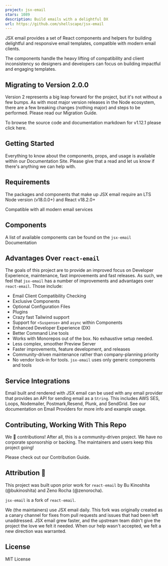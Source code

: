 ```yaml
---
project: jsx-email
stars: 1089
description: Build emails with a delightful DX
url: https://github.com/shellscape/jsx-email
---
```


  
  

JSX email provides a set of React components and helpers for building delightful and responsive email templates, compatible with modern email clients.  
  
The components handle the heavy lifting of compatibility and client inconsistency so designers and developers can focus on building impactful and engaging templates.  

Migrating to Version 2.0.0
--------------------------

Version 2 represents a big leap forward for the project, but it's not without a few bumps. As with most major version releases in the Node ecosystem, there are a few breaking changes (nothing major) and steps to be performed. Please read our Migration Guide.

To browse the source code and documentation markdown for v1.12.1 please click here.

Getting Started
---------------

Everything to know about the components, props, and usage is available within our Documentation Site. Please give that a read and let us know if there's anything we can help with.

Requirements
------------

The packages and components that make up JSX email require an LTS Node version (v18.0.0+) and React v18.2.0+

  
  
Compatible with all modern email services  
  

Components
----------

A list of available components can be found on the `jsx-email` Documentation

Advantages Over `react-email`
-----------------------------

The goals of this project are to provide an improved focus on Developer Experience, maintenance, fast improvements and fast releases. As such, we feel that `jsx-email` has a number of improvements and advantages over `react-email`. Those include:

-   Email Client Compatibility Checking
-   Exclusive Components
-   Optional Configuration Files
-   Plugins
-   Crazy fast Tailwind support
-   Support for `<Suspense>` and `async` within Components
-   Enhanced Developer Experience (DX)
-   Better Command Line tools
-   Works with Monorepos out of the box. No exhaustive setup needed.
-   Less complex, smoother Preview Server
-   Faster improvements, feature development, and releases
-   Community-driven maintenance rather than company-planning priority
-   No vendor lock-in for tools. `jsx-email` uses only generic components and tools

Service Integrations
--------------------

Email built and rendered with JSX email can be used with any email provider that provides an API for sending email as a `String`. This includes AWS SES, Loops, Nodemailer, Postmark,Resend, Plunk, and SendGrid. See our documentation on Email Providers for more info and example usage.

Contributing, Working With This Repo
------------------------------------

We 💛 contributions! After all, this is a community-driven project. We have no corporate sponsorship or backing. The maintainers and users keep this project going!

Please check out our Contribution Guide.

Attribution 🧡
--------------

This project was built upon prior work for `react-email` by Bu Kinoshita (@bukinoshita) and Zeno Rocha (@zenorocha).

`jsx-email` is a fork of `react-email`.

We (the maintainers) use JSX email daily. This fork was originally created as a canary channel for fixes from pull requests and issues that had been left unaddressed. JSX email grew faster, and the upstream team didn't give the project the love we felt it needed. When our help wasn't accepted, we felt a new direction was warranted.

License
-------

MIT License

